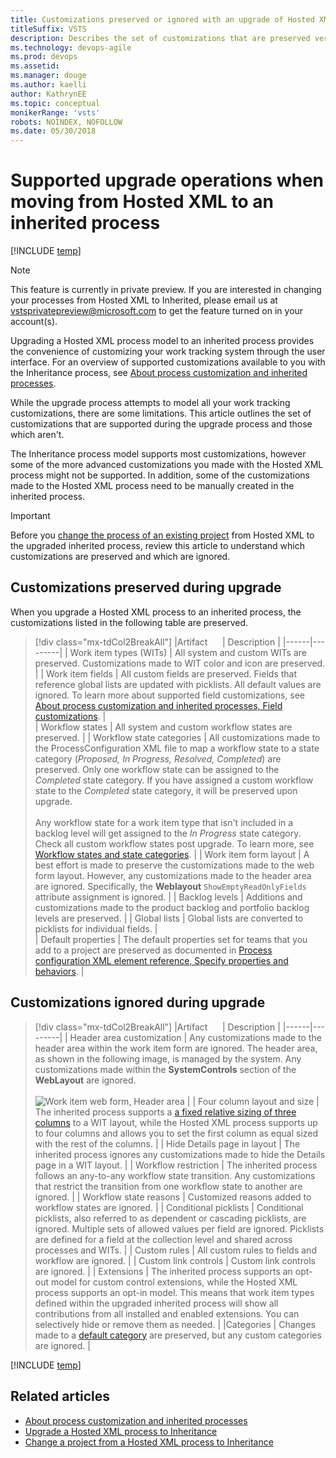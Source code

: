 ```yaml
---
title: Customizations preserved or ignored with an upgrade of Hosted XML to Inheritance  
titleSuffix: VSTS
description: Describes the set of customizations that are preserved versus those that are ignored when upgrading a Hosted XML process to Inheritance in Visual Studio Team Services
ms.technology: devops-agile
ms.prod: devops
ms.assetid: 
ms.manager: douge
ms.author: kaelliauthor: KathrynEE
ms.topic: conceptual
monikerRange: 'vsts'
robots: NOINDEX, NOFOLLOW
ms.date: 05/30/2018
---
```



# Supported upgrade operations when moving from Hosted XML to an inherited process   

[!INCLUDE [temp](../../../_shared/version-vsts-only.md)]

> [!NOTE]  
> This feature is currently in private preview. If you are interested in changing your processes from Hosted XML to Inherited, please email us at [vstsprivatepreview@microsoft.com](mailto:vstsprivatepreview@microsoft.com) to get the feature turned on in your account(s).

<a id="hosted-xml-process-model">  </a>

Upgrading a Hosted XML process model to an inherited process  provides the convenience of customizing your work tracking system through the user interface. For an overview of supported customizations available to you with the Inheritance process, see [About process customization and inherited processes](inheritance-process-model.md). 

While the upgrade process attempts to model all your work tracking customizations, there are some limitations. This article outlines the set of customizations that are supported during the upgrade process and those which aren't.

The Inheritance process model supports most customizations, however some of the more advanced customizations you made with the Hosted XML process might not be supported. In addition, some of the customizations made to the Hosted XML process need to be manually created in the inherited process.

> [!IMPORTANT]  
> Before you [change the process of an existing project](change-process-from-hosted-to-inherited.md) from Hosted XML to the upgraded inherited process, review this article to understand which customizations are preserved and which are ignored.  

## Customizations preserved during upgrade  

When you upgrade a Hosted XML process to an inherited process, the customizations listed in the following table are preserved.  

> [!div class="mx-tdCol2BreakAll"]
> |Artifact&nbsp;&nbsp;&nbsp;&nbsp;&nbsp;&nbsp;| Description |
> |------|---------|
> | Work item types (WITs) | All system and custom WITs are preserved. Customizations made to WIT color and icon are preserved.   | 
> | Work item fields  | All custom fields are preserved. Fields that reference global lists are updated with picklists. All default values are ignored. To learn more about supported field customizations, see [About process customization and inherited processes, Field customizations](inheritance-process-model.md#field-customizations). |  
> | Workflow states | All system and custom workflow states are preserved. |
> | Workflow state categories | All customizations made to the ProcessConfiguration XML file to map a workflow state to a state category (*Proposed, In Progress, Resolved, Completed*) are preserved. Only one workflow state can be assigned to the *Completed* state category. If you have assigned a custom workflow state to the *Completed* state category, it will be preserved upon upgrade.<br/><br/>Any workflow state for a work item type that isn't included in a backlog level will get assigned to the *In Progress* state category. Check all custom workflow states post upgrade. To learn more, see [Workflow states and state categories](../../../work/customize/workflow-and-state-categories.md). |
> | Work item form layout  | A best effort is made to preserve the customizations made to the web form layout. However, any customizations made to the header area are ignored. Specifically, the **Weblayout** `ShowEmptyReadOnlyFields` attribute assignment is ignored. | 
> | Backlog levels | Additions and customizations made to the product backlog and  portfolio backlog levels are preserved.  |
> | Global lists | Global lists are converted to picklists for individual fields. |  
> | Default properties | The default properties set for teams that you add to a project are preserved as documented in [Process configuration XML element reference, Specify properties and behaviors](../../../work/customize/reference/process-configuration-xml-element.md#specify-properties-and-behaviors). | 


## Customizations ignored during upgrade  

> [!div class="mx-tdCol2BreakAll"]
> |Artifact&nbsp;&nbsp;&nbsp;&nbsp;&nbsp;&nbsp;| Description |
> |------|---------|
> | Header area customization  | Any customizations made to the header area within the work item form are ignored. The header area, as shown in the following image, is managed by the system. Any customizations made within the **SystemControls** section of the **WebLayout** are ignored. <br/><br/>![Work item web form, Header area](_img/migration/header-area.png) |
> | Four column layout  and size | The inherited process supports a [a fixed relative sizing of three columns](inheritance-process-model.md#resizing) to a WIT layout, while the Hosted XML process supports up to four columns and allows you to set the first column as equal sized with the rest of the columns.  |
> | Hide Details page in layout  | The inherited process ignores any customizations made to hide the Details page in a WIT layout. | 
> | Workflow restriction | The inherited process follows an any-to-any workflow state transition. Any customizations that restrict the transition from one workflow state to another are ignored.  |
> | Workflow state reasons  | Customized reasons added to workflow states are ignored. |
> | Conditional picklists | Conditional picklists, also referred to as dependent or cascading picklists, are ignored. Multiple sets of allowed values per field are ignored. Picklists are defined for a field at the collection level and shared across processes and WITs.  | 
> | Custom rules | All custom rules to fields and workflow are ignored.   | 
> | Custom link controls  | Custom link controls are ignored. |
> | Extensions | The inherited process supports an opt-out model for custom control extensions, while the Hosted XML process supports an opt-in model. This means that work item types defined within the upgraded inherited process will show all contributions from all installed and enabled extensions. You can selectively hide or remove them as needed. |
> |Categories | Changes made to a [default category](../../../work/customize/reference/use-categories-to-group-work-item-types.md#default-categories-and-process-configuration) are preserved, but any custom categories are ignored. | 

[!INCLUDE [temp](../_shared/post-upgrade-steps.md)]


## Related articles

- [About process customization and inherited processes](inheritance-process-model.md)  
- [Upgrade a Hosted XML process to Inheritance](upgrade-hosted-to-inherited.md) 
- [Change a project from a Hosted XML process to Inheritance](change-process-from-hosted-to-inherited.md) 
 
